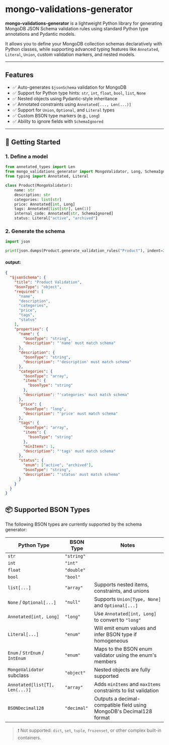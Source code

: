 # mongo-validations-generator

**mongo-validations-generator** is a lightweight Python library for generating MongoDB JSON Schema validation rules using standard Python type annotations and Pydantic models.

It allows you to define your MongoDB collection schemas declaratively with Python classes, while supporting advanced typing features like `Annotated`, `Literal`, `Union`, custom validation markers, and nested models.

---

## Features

- ✅ Auto-generates `$jsonSchema` validation for MongoDB
- ✅ Support for Python type hints: `str`, `int`, `float`, `bool`, `list`, `None`
- ✅ Nested objects using Pydantic-style inheritance
- ✅ Annotated constraints using `Annotated[..., Len(...)]`
- ✅ Support for `Union`, `Optional`, and `Literal` types
- ✅ Custom BSON type markers (e.g., `Long`)
- ✅ Ability to ignore fields with `SchemaIgnored`

---

## 🚀 Getting Started

### 1. Define a model

```python
from annotated_types import Len
from mongo_validations_generator import MongoValidator, Long, SchemaIgnored
from typing import Annotated, Literal

class Product(MongoValidator):
    name: str
    description: str
    categories: list[str]
    price: Annotated[int, Long]
    tags: Annotated[list[str], Len(1)]
    internal_code: Annotated[str, SchemaIgnored]
    status: Literal["active", "archived"]
```

### 2. Generate the schema

```python
import json

print(json.dumps(Product.generate_validation_rules("Product"), indent=2))
```

#### output:

```json
{
  "$jsonSchema": {
    "title": "Product Validation",
    "bsonType": "object",
    "required": [
      "name",
      "description",
      "categories",
      "price",
      "tags",
      "status"
    ],
    "properties": {
      "name": {
        "bsonType": "string",
        "description": "'name' must match schema"
      },
      "description": {
        "bsonType": "string",
        "description": "'description' must match schema"
      },
      "categories": {
        "bsonType": "array",
        "items": {
          "bsonType": "string"
        },
        "description": "'categories' must match schema"
      },
      "price": {
        "bsonType": "long",
        "description": "'price' must match schema"
      },
      "tags": {
        "bsonType": "array",
        "items": {
          "bsonType": "string"
        },
        "minItems": 1,
        "description": "'tags' must match schema"
      },
      "status": {
        "enum": ["active", "archived"],
        "bsonType": "string",
        "description": "'status' must match schema"
      }
    }
  }
}
```

## 📦 Supported BSON Types

The following BSON types are currently supported by the schema generator:

| Python Type                    | BSON Type   | Notes                                                                |
| ------------------------------ | ----------- | -------------------------------------------------------------------- |
| `str`                          | `"string"`  |                                                                      |
| `int`                          | `"int"`     |                                                                      |
| `float`                        | `"double"`  |                                                                      |
| `bool`                         | `"bool"`    |                                                                      |
| `list[...]`                    | `"array"`   | Supports nested items, constraints, and unions                       |
| `None` / `Optional[...]`       | `"null"`    | Supports `Union[Type, None]` and `Optional[...]`                     |
| `Annotated[int, Long]`         | `"long"`    | Use `Annotated[int, Long]` to convert to `"long"`                    |
| `Literal[...]`                 | `"enum"`    | Will emit enum values and infer BSON type if homogeneous             |
| `Enum` / `StrEnum` / `IntEnum` | `"enum"`    | Maps to the BSON enum validator using the enum's members             |
| `MongoValidator` subclass      | `"object"`  | Nested objects are fully supported                                   |
| `Annotated[list[T], Len(...)]` | `"array"`   | Adds `minItems` and `maxItems` constraints to list validation        |
| `BSONDecimal128`               | `"decimal"` | Outputs a decimal-compatible field using MongoDB's Decimal128 format |

> ❗ Not supported: `dict`, `set`, `tuple`, `frozenset`, or other complex built-in containers.
